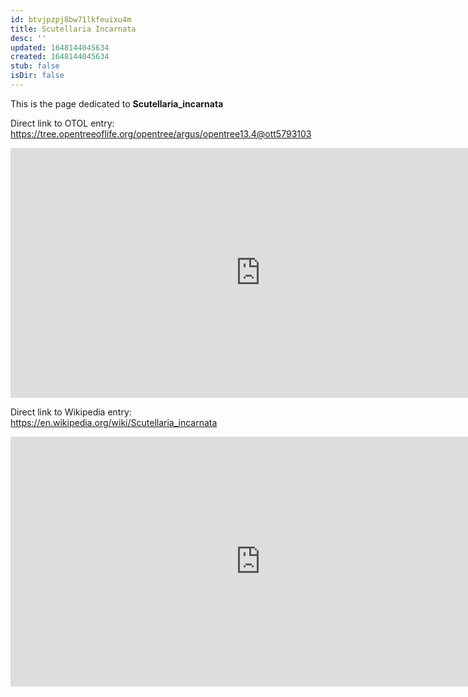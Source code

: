 ```yaml
---
id: btvjpzpj8bw71lkfeuixu4m
title: Scutellaria Incarnata
desc: ''
updated: 1648144045634
created: 1648144045634
stub: false
isDir: false
---
```

This is the page dedicated to **Scutellaria_incarnata**


Direct link to OTOL entry: https://tree.opentreeoflife.org/opentree/argus/opentree13.4@ott5793103



<html>
    <body>
    <iframe src="https://tree.opentreeoflife.org/opentree/argus/opentree13.4@ott5793103"
    width="800" height="400" frameborder="0" allowfullscreen> </iframe>
    </body>
</html>
    


Direct link to Wikipedia entry: https://en.wikipedia.org/wiki/Scutellaria_incarnata



<html>
    <body>
    <iframe src="https://en.wikipedia.org/wiki/Scutellaria_incarnata"
    width="800" height="400" frameborder="0" allowfullscreen> </iframe>
    </body>
</html>
    
